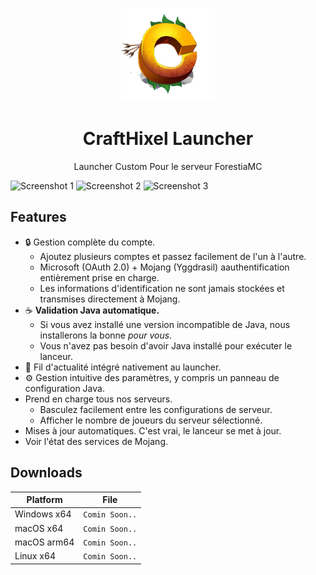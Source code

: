 <p align="center"><img src="./app/assets/images/SealCircle.png" width="150px" height="150px" alt="aventium softworks"></p>

<h1 align="center">CraftHixel Launcher</h1>

<p align="center">Launcher Custom Pour le serveur ForestiaMC </p>

![Screenshot 1](https://i.imgur.com/2oCSCAD.png)
![Screenshot 2](https://i.imgur.com/IsaUoUI.png)
![Screenshot 3](https://i.imgur.com/Am6HJnO.png)
## Features

* 🔒 Gestion complète du compte.
  * Ajoutez plusieurs comptes et passez facilement de l'un à l'autre.
  * Microsoft (OAuth 2.0) + Mojang (Yggdrasil) aauthentification entièrement prise en charge. 
  * Les informations d'identification ne sont jamais stockées et transmises directement à Mojang.
* ☕ **Validation Java automatique.**
  * Si vous avez installé une version incompatible de Java, nous installerons la bonne *pour vous*.
  * Vous n'avez pas besoin d'avoir Java installé pour exécuter le lanceur.
* 📰 Fil d'actualité intégré nativement au launcher.
* ⚙️ Gestion intuitive des paramètres, y compris un panneau de configuration Java.
* Prend en charge tous nos serveurs.
  * Basculez facilement entre les configurations de serveur.
  * Afficher le nombre de joueurs du serveur sélectionné.
* Mises à jour automatiques. C'est vrai, le lanceur se met à jour.
*  Voir l'état des services de Mojang.



## Downloads


| Platform | File |
| -------- | ---- |
| Windows x64 | `Comin Soon..` |
| macOS x64 | `Comin Soon..`   |
| macOS arm64 | `Comin Soon..` |
| Linux x64 | `Comin Soon..`   |


